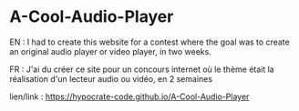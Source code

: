 # A-Cool-Audio-Player
EN : I had to create this website for a contest where the goal was to create an original audio player or video player, in two weeks.

FR : J'ai du créer ce site pour un concours internet où le thème était la réalisation d'un lecteur audio ou vidéo, en 2 semaines

lien/link : https://hypocrate-code.github.io/A-Cool-Audio-Player
